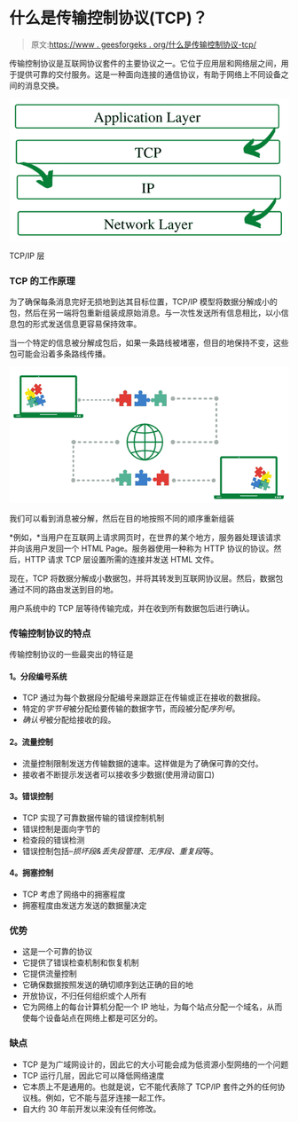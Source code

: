 # 什么是传输控制协议(TCP)？

> 原文:[https://www . geesforgeks . org/什么是传输控制协议-tcp/](https://www.geeksforgeeks.org/what-is-transmission-control-protocol-tcp/)

传输控制协议是互联网协议套件的主要协议之一。它位于应用层和网络层之间，用于提供可靠的交付服务。这是一种面向连接的通信协议，有助于网络上不同设备之间的消息交换。

![TCP/IP Layer](img/949fbae6d35ea9c02b3d8de41bc0f403.png)

TCP/IP 层

### TCP 的工作原理

为了确保每条消息完好无损地到达其目标位置，TCP/IP 模型将数据分解成小的包，然后在另一端将包重新组装成原始消息。与一次性发送所有信息相比，以小信息包的形式发送信息更容易保持效率。

当一个特定的信息被分解成包后，如果一条路线被堵塞，但目的地保持不变，这些包可能会沿着多条路线传播。

![Working of TCP](img/fc3d58bed6e67ca6327840e9bba62a25.png)

我们可以看到消息被分解，然后在目的地按照不同的顺序重新组装

*例如，*当用户在互联网上请求网页时，在世界的某个地方，服务器处理该请求并向该用户发回一个 HTML Page。服务器使用一种称为 HTTP 协议的协议。然后，HTTP 请求 TCP 层设置所需的连接并发送 HTML 文件。

现在，TCP 将数据分解成小数据包，并将其转发到互联网协议层。然后，数据包通过不同的路由发送到目的地。

用户系统中的 TCP 层等待传输完成，并在收到所有数据包后进行确认。

### 传输控制协议的特点

传输控制协议的一些最突出的特征是

#### **1。分段编号系统**

*   TCP 通过为每个数据段分配编号来跟踪正在传输或正在接收的数据段。
*   特定的*字节号*被分配给要传输的数据字节，而段被分配*序列号*。
*   *确认号*被分配给接收的段。

#### **2。流量控制**

*   流量控制限制发送方传输数据的速率。这样做是为了确保可靠的交付。
*   接收者不断提示发送者可以接收多少数据(使用滑动窗口)

#### **3。错误控制**

*   TCP 实现了可靠数据传输的错误控制机制
*   错误控制是面向字节的
*   检查段的错误检测
*   错误控制包括–*损坏段&丢失段管理、无序段、重复段*等。

#### **4。拥塞控制**

*   TCP 考虑了网络中的拥塞程度
*   拥塞程度由发送方发送的数据量决定

### **优势**

*   这是一个可靠的协议
*   它提供了错误检查机制和恢复机制
*   它提供流量控制
*   它确保数据按照发送的确切顺序到达正确的目的地
*   开放协议，不归任何组织或个人所有
*   它为网络上的每台计算机分配一个 IP 地址，为每个站点分配一个域名，从而使每个设备站点在网络上都是可区分的。

### **缺点**

*   TCP 是为广域网设计的，因此它的大小可能会成为低资源小型网络的一个问题
*   TCP 运行几层，因此它可以降低网络速度
*   它本质上不是通用的。也就是说，它不能代表除了 TCP/IP 套件之外的任何协议栈。例如，它不能与蓝牙连接一起工作。
*   自大约 30 年前开发以来没有任何修改。